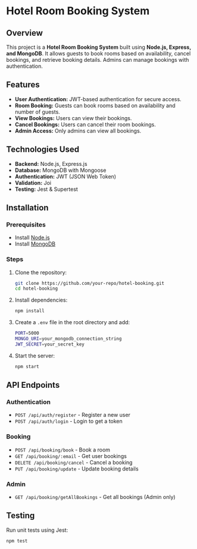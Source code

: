 # Hotel Room Booking System

## Overview
This project is a **Hotel Room Booking System** built using **Node.js, Express, and MongoDB**. It allows guests to book rooms based on availability, cancel bookings, and retrieve booking details. Admins can manage bookings with authentication.

## Features
- **User Authentication:** JWT-based authentication for secure access.
- **Room Booking:** Guests can book rooms based on availability and number of guests.
- **View Bookings:** Users can view their bookings.
- **Cancel Bookings:** Users can cancel their room bookings.
- **Admin Access:** Only admins can view all bookings.

## Technologies Used
- **Backend:** Node.js, Express.js
- **Database:** MongoDB with Mongoose
- **Authentication:** JWT (JSON Web Token)
- **Validation:** Joi
- **Testing:** Jest & Supertest

## Installation
### Prerequisites
- Install [Node.js](https://nodejs.org/)
- Install [MongoDB](https://www.mongodb.com/)

### Steps
1. Clone the repository:
   ```sh
   git clone https://github.com/your-repo/hotel-booking.git
   cd hotel-booking
   ```
2. Install dependencies:
   ```sh
   npm install
   ```
3. Create a `.env` file in the root directory and add:
   ```sh
   PORT=5000
   MONGO_URI=your_mongodb_connection_string
   JWT_SECRET=your_secret_key
   ```
4. Start the server:
   ```sh
   npm start
   ```

## API Endpoints
### Authentication
- `POST /api/auth/register` - Register a new user
- `POST /api/auth/login` - Login to get a token

### Booking
- `POST /api/booking/book` - Book a room
- `GET /api/booking/:email` - Get user bookings
- `DELETE /api/booking/cancel` - Cancel a booking
- `PUT /api/booking/update` - Update booking details

### Admin
- `GET /api/booking/getAllBookings` - Get all bookings (Admin only)

## Testing
Run unit tests using Jest:
```sh
npm test
```
